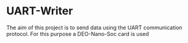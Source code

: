 # UART-Writer
The aim of this project is to send data using the UART communication protocol. For this purpose a DEO-Nano-Soc card is used 
